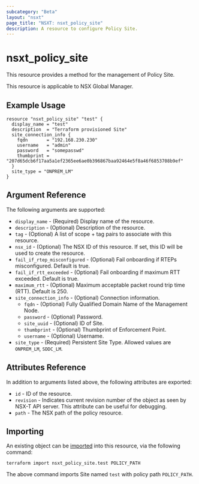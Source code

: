 ```yaml
---
subcategory: "Beta"
layout: "nsxt"
page_title: "NSXT: nsxt_policy_site"
description: A resource to configure Policy Site.
---
```


# nsxt_policy_site

This resource provides a method for the management of Policy Site.

This resource is applicable to NSX Global Manager.

## Example Usage

```hcl
resource "nsxt_policy_site" "test" {
  display_name = "test"
  description  = "Terraform provisioned Site"
  site_connection_info {
    fqdn       = "192.168.230.230"
    username   = "admin"
    password   = "somepasswd"
    thumbprint = "207d65dcb6f17aa5a1ef2365ee6ae0b396867baa92464e5f8a46f6853708b9ef"
  }
  site_type = "ONPREM_LM"
}
```
## Argument Reference

The following arguments are supported:

* `display_name` - (Required) Display name of the resource.
* `description` - (Optional) Description of the resource.
* `tag` - (Optional) A list of scope + tag pairs to associate with this resource.
* `nsx_id` - (Optional) The NSX ID of this resource. If set, this ID will be used to create the resource.
* `fail_if_rtep_misconfigured` - (Optional) Fail onboarding if RTEPs misconfigured. Default is true.
* `fail_if_rtt_exceeded` - (Optional) Fail onboarding if maximum RTT exceeded. Default is true.
* `maximum_rtt` - (Optional) Maximum acceptable packet round trip time (RTT). Default is 250.
* `site_connection_info` - (Optional) Connection information.
  * `fqdn` - (Optional) Fully Qualified Domain Name of the Management Node.
  * `password` - (Optional) Password.
  * `site_uuid` - (Optional) ID of Site.
  * `thumbprint` - (Optional) Thumbprint of Enforcement Point.
  * `username` - (Optional) Username.
* `site_type` - (Required) Persistent Site Type. Allowed values are `ONPREM_LM`, `SDDC_LM`.

## Attributes Reference

In addition to arguments listed above, the following attributes are exported:

* `id` - ID of the resource.
* `revision` - Indicates current revision number of the object as seen by NSX-T API server. This attribute can be useful for debugging.
* `path` - The NSX path of the policy resource.

## Importing

An existing object can be [imported][docs-import] into this resource, via the following command:

[docs-import]: https://www.terraform.io/cli/import

```
terraform import nsxt_policy_site.test POLICY_PATH
```
The above command imports Site named `test` with policy path `POLICY_PATH`.
